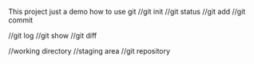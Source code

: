 This project just a demo how to use git
//git init
//git status
//git add
//git commit

//git log
//git show
//git diff

//working directory
//staging area
//git repository
